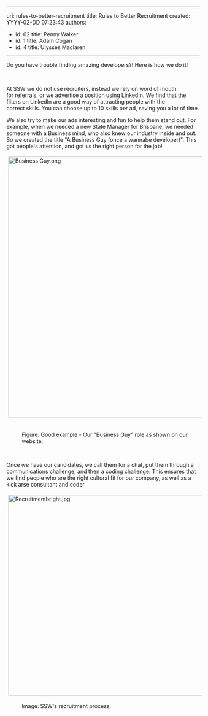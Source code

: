 

---
uri: rules-to-better-recruitment
title: Rules to Better Recruitment
created: YYYY-02-DD 07:23:43
authors:
  - id: 62
    title: Penny Walker
  - id: 1
    title: Adam Cogan
  - id: 4
    title: Ulysses Maclaren
---




<span class='intro'> ​Do you have trouble finding amazing developers?!&#160;Here is how we do it!<br><div><br></div> </span>

<p>​​At SSW we do not use recruiters, instead we rely on word of mouth for&#160;referrals, or we advertise a position using&#160;LinkedIn. We find that&#160;the filters on LinkedIn are a good way of attracting people with the correct&#160;skills. You can choose up to 10 skills per ad, saving you a lot of time.<br></p><p>We also try to make our ads interesting and fun to help them stand out. For example, when we needed a new State Manager for Brisbane, we needed someone with a Business mind, who also&#160;knew our industry inside and out. So&#160;we created&#160;the title &quot;A Business Guy (once a wannabe developer)&quot;. This got people's attention, and got us the right person for the job!<br></p><dl class="ssw15-rteElement-ImageArea"><img src="/PublishingImages/Business%20Guy.png" alt="Business Guy.png" style="margin&#58;5px;width&#58;750px;height&#58;680px;" />​&#160;​​​</dl><dd class="ssw15-rteElement-FigureGood">Fi​g​ure&#58; Good example - Our &quot;Business Guy&quot; role as show​n on our website.<br></dd><dl class="ssw15-rteElement-ImageArea"><br></dl><p>Once we have our candidates,&#160;we call them for a chat, put them through a communications challenge, and then a coding challenge. This ensures that we find people who are the right cultural fit for our company, as well as a kick arse consultant and&#160;coder.<br></p><dl class="ssw15-rteElement-ImageArea"><img src="/PublishingImages/Recruitmentbright.jpg" alt="Recruitmentbright.jpg" style="margin&#58;5px;width&#58;600px;height&#58;523px;" /></dl><dd class="ssw15-rteElement-FigureNormal">Image&#58; SSW's recruitment process.<br></dd><p><br></p>


